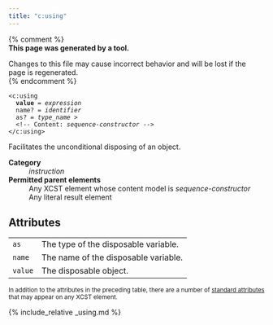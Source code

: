 ```yaml
---
title: "c:using"
---
```


{% comment %}  
**This page was generated by a tool.**  

Changes to this file may cause incorrect behavior and will be lost if the page is
regenerated.  
{% endcomment %}

<div class="ref-element-syntax language-xml highlighter-rouge"><pre class="highlight"><code><span class="nt">&lt;c:using</span>
  <b>value</b> = <i title="Expression.">expression</i>
  <span>name</span>? = <i title="Identifier.">identifier</i>
  <span>as</span>? = <i title="Type name.">type_name</i> &gt;
  &lt;!-- Content: <i>sequence-constructor</i> --&gt;
<span class="nt">&lt;/c:using&gt;</span></code></pre></div>
<p>Facilitates the unconditional disposing of an object.</p>
<dl>
   <dt><b>Category</b></dt>
   <dd><i>instruction</i></dd>
   <dt><b>Permitted parent elements</b></dt>
   <dd>Any XCST element whose content model is <i>sequence-constructor</i></dd>
   <dd>Any literal result element</dd>
</dl>
<h2 id="attributes">Attributes</h2>
<div class="table-responsive">
   <table class="ref-attribs">
      <tr>
         <td><code>as</code></td>
         <td>The type of the disposable variable.</td>
      </tr>
      <tr>
         <td><code>name</code></td>
         <td>The name of the disposable variable.</td>
      </tr>
      <tr>
         <td><code>value</code></td>
         <td>The disposable object.</td>
      </tr>
   </table>
</div>
<p><small>
      In addition to the attributes in the preceding table, there are a number of <a href="../docs/standard-attributes.html">standard attributes</a> that may appear on any XCST element.
      </small></p>

{% include_relative _using.md %}
